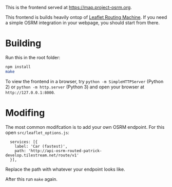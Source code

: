 This is the frontend served at https://map.project-osrm.org.

This frontend is builds heavily ontop of [Leaflet Routing Machine](https://github.com/perliedman/leaflet-routing-machine). If you need a simple OSRM integration in your webpage, you should start from there.

# Building

Run this in the root folder:

```bash
npm install
make
```

To view the frontend in a browser, try `python -m SimpleHTTPServer` (Python 2)
or `python -m http.server` (Python 3) and open your browser at `http://127.0.0.1:8000`.

# Modifing

The most common modifcation is to add your own OSRM endpoint. For this open `src/leaflet_options.js`:

```
  services: [{
    label: 'Car (fastest)',
    path: 'http://api-osrm-routed-patrick-develop.tilestream.net/route/v1'
  }],

```

Replace the path with whatever your endpoint looks like.

After this run `make` again.
